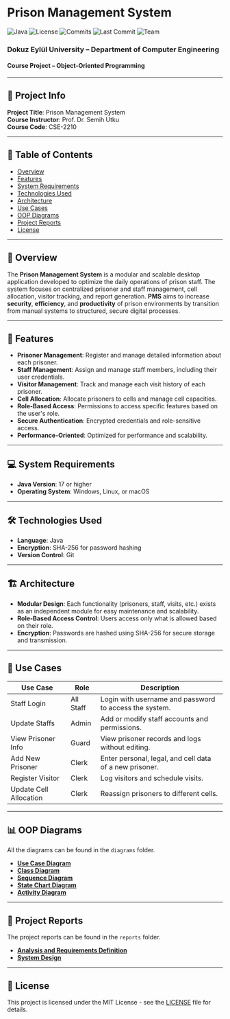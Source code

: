 # Prison Management System

![Java](https://img.shields.io/badge/language-Java-blue?logo=java)
![License](https://img.shields.io/github/license/Dertanzer123/containment-mark)
![Commits](https://img.shields.io/github/commit-activity/t/Dertanzer123/containment-mark)
![Last Commit](https://img.shields.io/github/last-commit/Dertanzer123/containment-mark)
![Team](https://img.shields.io/badge/team-Dertanzer123%20%7C%20TcePrepK%20%7C%20Alaattin-yellow)

### Dokuz Eylül University – Department of Computer Engineering

#### Course Project – Object-Oriented Programming

---

## 📝 Project Info

**Project Title**: Prison Management System  
**Course Instructor**: Prof. Dr. Semih Utku  
**Course Code**: CSE-2210

---

## 🧭 Table of Contents

- [Overview](#-overview)
- [Features](#-features)
- [System Requirements](#-system-requirements)
- [Technologies Used](#-technologies-used)
- [Architecture](#-architecture)
- [Use Cases](#-use-cases)
- [OOP Diagrams](#-oop-diagrams)
- [Project Reports](#-project-reports)
- [License](#-license)

---

## 📖 Overview

The **Prison Management System** is a modular and scalable desktop application developed to optimize the daily
operations of prison staff.
The system focuses on centralized prisoner and staff management, cell allocation, visitor tracking, and report
generation.
**PMS** aims to increase **security**, **efficiency**, and **productivity** of prison environments by transition from
manual systems to structured, secure digital processes.

---

## 🔧 Features

- **Prisoner Management**: Register and manage detailed information about each prisoner.
- **Staff Management**: Assign and manage staff members, including their user credentials.
- **Visitor Management**: Track and manage each visit history of each prisoner.
- **Cell Allocation**: Allocate prisoners to cells and manage cell capacities.
- **Role-Based Access**: Permissions to access specific features based on the user's role.
- **Secure Authentication**: Encrypted credentials and role-sensitive access.
- **Performance-Oriented**: Optimized for performance and scalability.

---

## 💻 System Requirements

- **Java Version**: 17 or higher
- **Operating System**: Windows, Linux, or macOS

---

## 🛠 Technologies Used

- **Language**: Java
- **Encryption**: SHA-256 for password hashing
- **Version Control**: Git

---

## 🏗 Architecture

- **Modular Design**: Each functionality (prisoners, staff, visits, etc.) exists as an independent module for easy
  maintenance and scalability.
- **Role-Based Access Control**: Users access only what is allowed based on their role.
- **Encryption**: Passwords are hashed using SHA-256 for secure storage and transmission.

---

## 📝 Use Cases

| Use Case               | Role      | Description                                             |
|------------------------|-----------|---------------------------------------------------------|
| Staff Login            | All Staff | Login with username and password to access the system.  |
| Update Staffs          | Admin     | Add or modify staff accounts and permissions.           |
| View Prisoner Info     | Guard     | View prisoner records and logs without editing.         |
| Add New Prisoner       | Clerk     | Enter personal, legal, and cell data of a new prisoner. |
| Register Visitor       | Clerk     | Log visitors and schedule visits.                       |
| Update Cell Allocation | Clerk     | Reassign prisoners to different cells.                  |

---

## 📊 OOP Diagrams

All the diagrams can be found in the `diagrams` folder.

- [**Use Case Diagram**](./diagrams/Use%20Case%20Diagram.png)
- [**Class Diagram**](./diagrams/Class%20Diagram.png)
- [**Sequence Diagram**](./diagrams/Sequence%20Diagram.png)
- [**State Chart Diagram**](./diagrams/State%20Chart%20Diagram.png)
- [**Activity Diagram**](./diagrams/Activity%20Diagram.png)

---

## 📄 Project Reports

The project reports can be found in the `reports` folder.

- [**Analysis and Requirements Definition**](./reports/Analysis%20and%20Requirements%20Definition.pdf)
- [**System Design**](./reports/System%20Design.pdf)

---

## 📜 License

This project is licensed under the MIT License - see
the [LICENSE](https://github.com/Dertanzer123/OOP-Project/blob/main/LICENSE) file for details.